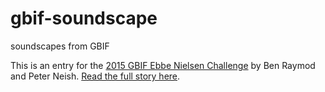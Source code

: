# gbif-soundscape
soundscapes from GBIF

This is an entry for the [2015 GBIF Ebbe Nielsen Challenge](http://gbif.challengepost.com/) by Ben Raymod and Peter Neish. [Read the full story here](http://untan.gl/gbif/sounds.html).


